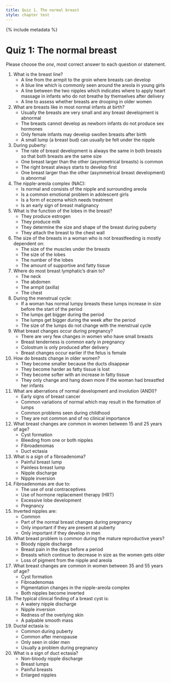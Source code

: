 ```yaml
---
title: Quiz 1. The normal breast
style: chapter test
---
```


{% include metadata %}

# Quiz 1: The normal breast

Please choose the *one*, most correct answer to each question or statement.

1.	What is the breast line?
	+	A line from the armpit to the groin where breasts can develop
	-	A blue line which is commonly seen around the areola in young girls
	-	A line between the two nipples which indicates where to apply heart massage in infants who do not breathe by themselves after delivery
	-	A line to assess whether breasts are drooping in older women
2.	What are breasts like in most normal infants at birth?
	-	Usually the breasts are very small and any breast development is abnormal
	-	The breasts cannot develop as newborn infants do not produce sex hormones
	-	Only female infants may develop swollen breasts after birth
	+	A small lump (a breast bud) can usually be felt under the nipple
3.	During puberty:
	-	The rate of breast development is always the same in both breasts so that both breasts are the same size
	+	One breast larger than the other (asymmetrical breasts) is common
	-	The right breast always starts to develop first
	-	One breast larger than the other (asymmetrical breast development) is abnormal
4.	The nipple-areola complex (NAC):
	+	Is normal and consists of the nipple and surrounding areola
	-	Is a common emotional problem in adolescent girls
	-	Is a form of eczema which needs treatment
	-	Is an early sign of breast malignancy
5.	What is the function of the lobes in the breast?
	-	They produce estrogen
	+	They produce milk
	-	They determine the size and shape of the breast during puberty
	-	They attach the breast to the chest wall
6.	The size of the breasts in a woman who is not breastfeeding is mostly dependent on:
	-	The size of the muscles under the breasts
	-	The size of the lobes
	-	The number of the lobes
	+	The amount of supportive and fatty tissue
7.	Where do most breast lymphatic’s drain to?
	-	The neck
	-	The abdomen
	+	The armpit (axilla)
	-	The chest
8.	During the menstrual cycle:
	+	If a woman has normal lumpy breasts these lumps increase in size before the start of the period
	-	The lumps get bigger during the period
	-	The lumps get bigger during the week after the period
	-	The size of the lumps do not change with the menstrual cycle
9.	What breast changes occur during pregnancy?
	-	There are very few changes in women who have small breasts
	+	Breast tenderness is common early in pregnancy
	-	Colostrum is only produced after delivery
	-	Breast changes occur earlier if the fetus is female
10.	How do breasts change in older women?
	-	They become smaller because the ducts disappear
	-	They become harder as fatty tissue is lost
	+	They become softer with an increase in fatty tissue
	-	They only change and hang down more if the woman had breastfed her infants
11.	What are aberrations of normal development and involution (ANDI)?
	-	Early signs of breast cancer
	+	Common variations of normal which may result in the formation of lumps
	-	Common problems seen during childhood
	-	They are not common and of no clinical importance
12.	What breast changes are common in women between 15 and 25 years of age?
	-	Cyst formation
	-	Bleeding from one or both nipples
	+	Fibroadenomas
	-	Duct ectasia
13.	What is a sign of a fibroadenoma?
	-	Painful breast lump
	+	Painless breast lump
	-	Nipple discharge
	-	Nipple inversion
14.	Fibroadenomas are due to:
	-	The use of oral contraceptives
	-	Use of hormone replacement therapy (HRT)
	+	Excessive lobe development
	-	Pregnancy
15.	Inverted nipples are:
	+	Common
	-	Part of the normal breast changes during pregnancy
	-	Only important if they are present at puberty
	-	Only important if they develop in men
16.	What breast problem is common during the mature reproductive years?
	-	Bloody nipple discharge
	+	Breast pain in the days before a period
	-	Breasts which continue to decrease in size as the women gets older
	-	Loss of pigment from the nipple and areola
17.	What breast changes are common in women between 35 and 55 years of age?
	+	Cyst formation
	-	Fibroadenomas
	-	Pigmentation changes in the nipple-areola complex
	-	Both nipples become inverted
18.	The typical clinical finding of a breast cyst is:
	-	A watery nipple discharge
	-	Nipple inversion
	-	Redness of the overlying skin
	+	A palpable smooth mass
19.	Ductal ectasia is:
	-	Common during puberty
	+	Common after menopause
	-	Only seen in older men
	-	Usually a problem during pregnancy
20.	What is a sign of duct ectasia?
	+	Non-bloody nipple discharge
	-	Breast lumps
	-	Painful breasts
	-	Enlarged nipples
